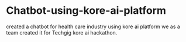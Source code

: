 # Chatbot-using-kore-ai-platform
created a chatbot for health care industry using kore ai platform
we as a team created it for Techgig kore ai hackathon.
